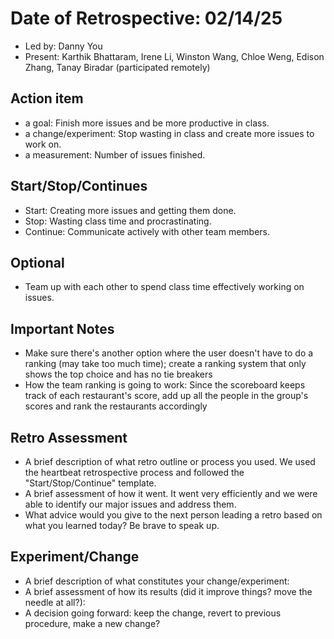 # Date of Retrospective: 02/14/25

* Led by: Danny You
* Present: Karthik Bhattaram, Irene Li, Winston Wang, Chloe Weng, Edison Zhang, Tanay Biradar (participated remotely)

## Action item

* a goal: Finish more issues and be more productive in class.
* a change/experiment: Stop wasting in class and create more issues to work on.
* a measurement: Number of issues finished.

## Start/Stop/Continues

* Start: Creating more issues and getting them done.
* Stop: Wasting class time and procrastinating.
* Continue: Communicate actively with other team members.

## Optional

* Team up with each other to spend class time effectively working on issues.

## Important Notes
* Make sure there's another option where the user doesn't have to do a ranking (may take too much time); create a ranking system that only shows the top choice and has no tie breakers
* How the team ranking is going to work: Since the scoreboard keeps track of each restaurant's score, add up all the people in the group's scores and rank the restaurants accordingly

## Retro Assessment

* A brief description of what retro outline or process you used. We used the heartbeat retrospective process and followed the "Start/Stop/Continue" template.
* A brief assessment of how it went. It went very efficiently and we were able to identify our major issues and address them.
* What advice would you give to the next person leading a retro based on what you learned today? Be brave to speak up.
## Experiment/Change

* A brief description of what constitutes your change/experiment: 
* A brief assessment of how its results (did it improve things? move the needle at all?): 
* A decision going forward: keep the change, revert to previous procedure, make a new change? 
